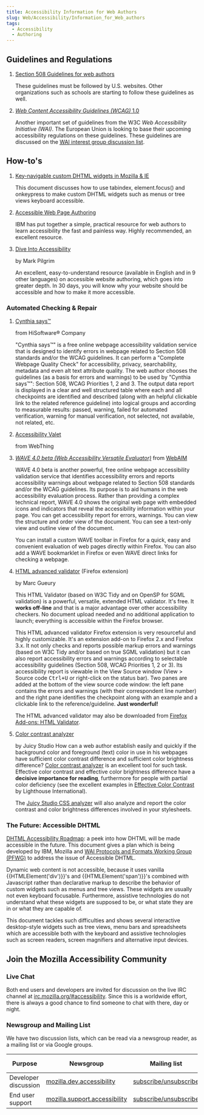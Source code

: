 ```yaml
---
title: Accessibility Information for Web Authors
slug: Web/Accessibility/Information_for_Web_authors
tags:
  - Accessibility
  - Authoring
---
```

## Guidelines and Regulations

1. [Section 508 Guidelines for web authors](https://www.section508.gov/index.cfm?FuseAction=Content&#x26;ID=12#Web)

    These guidelines must be followed by U.S. websites. Other organizations such as schools are starting to follow these guidelines as well.

2. [<dfn>Web Content Accessibility Guidelines (WCAG)</dfn> 1.0](https://www.w3.org/TR/WAI-WEBCONTENT/)

    Another important set of guidelines from the W3C _Web Accessibility Initiative (WAI)_. The European Union is looking to base their upcoming accessibility regulations on these guidelines. These guidelines are discussed on the [<abbr title="Web Accessibility Initiative">WAI</abbr> interest group discussion list](https://www.w3.org/WAI/IG/).

## How-to's

1. [Key-navigable custom DHTML widgets in Mozilla & IE](https://web.archive.org/web/20081001203400/https://developer.mozilla.org/En/Key-navigable_custom_DHTML_widgets)

    This document discusses how to use tabindex, element.focus() and onkeypress to make custom DHTML widgets such as menus or tree views keyboard accessible.

2. [Accessible Web Page Authoring](https://www.ibm.com/able/guidelines/web/accessweb.html)

    IBM has put together a simple, practical resource for web authors to learn accessibility the fast and painless way. Highly recommended, an excellent resource.

3. [Dive Into Accessibility](http://diveintoaccessibility.org/)

    by Mark Pilgrim

    An excellent, easy-to-understand resource (available in English and in 9 other languages) on accessible website authoring, which goes into greater depth. In 30 days, you will know why your website should be accessible and how to make it more accessible.

### Automated Checking & Repair

1. [Cynthia says™](https://www.contentquality.com/)

    from HiSoftware® Company

    "Cynthia says™" is a free online webpage accessibility validation service that is designed to identify errors in webpage related to Section 508 standards and/or the WCAG guidelines. It can perform a "Complete Webpage Quality Check" for accessibility, privacy, searchability, metadata and even alt text attribute quality. The web author chooses the guidelines (as a basis for errors and warnings) to be used by "Cynthia says™": Section 508, WCAG Priorities 1, 2 and 3. The output data report is displayed in a clear and well structured table where each and all checkpoints are identified and described (along with an helpful clickable link to the related reference guideline) into logical groups and according to measurable results: passed, warning, failed for automated verification, warning for manual verification, not selected, not available, not related, etc.

2. [Accessibility Valet](http://valet.webthing.com/access/url.html)

    from WebThing

3. [<dfn>WAVE 4.0 beta (Web Accessibility Versatile Evaluator)</dfn>](https://wave.webaim.org/) from  [WebAIM](https://www.webaim.org/)

    WAVE 4.0 beta is another powerful, free online webpage accessibility validation service that identifies accessibility errors and reports accessibility warnings about webpage related to Section 508 standards and/or the WCAG guidelines. Its purpose is to aid humans in the web accessibility evaluation process. Rather than providing a complex technical report, WAVE 4.0 shows the original web page with embedded icons and indicators that reveal the accessibility information within your page. You can get accessibility report for errors, warnings. You can view the structure and order view of the document. You can see a text-only view and outline view of the document.

    You can install a custom WAVE toolbar in Firefox for a quick, easy and convenient evaluation of web pages directly within Firefox. You can also add a WAVE bookmarklet in Firefox or even WAVE direct links for checking a webpage.

4. [HTML advanced validator](http://users.skynet.be/mgueury/mozilla/index.html) (Firefox extension)</a>

    by Marc Gueury

    This HTML Validator (based on W3C Tidy and on OpenSP for SGML validation) is a powerful, versatile, extended HTML validator. It's free. It **works off-line** and that is a major advantage over other accessibility checkers. No document upload needed and no additional application to launch; everything is accessible within the Firefox browser.

    This HTML advanced validator Firefox extension is very resourceful and highly customizable. It's an extension add-on to Firefox 2.x and Firefox 3.x. It not only checks and reports possible markup errors and warnings (based on W3C Tidy and/or based on true SGML validation) but it can also report accessibility errors and warnings according to selectable accessibility guidelines (Section 508, WCAG Priorities 1, 2 or 3). Its accessibility report is viewable in the View Source window (View > Source code <kbd>Ctrl+U</kbd> or right-click on the status bar). Two panes are added at the bottom of the view source code window: the left pane contains the errors and warnings (with their correspondent line number) and the right pane identifies the checkpoint along with an example and a clickable link to the reference/guideline. **Just wonderful!**

    The HTML advanced validator may also be downloaded from [Firefox Add-ons: HTML Validator](https://addons.mozilla.org/firefox/addon/249).

5. [Color contrast analyzer](https://juicystudio.com/services/colourcontrast.php#contrast)

    by Juicy Studio
    How can a web author establish easily and quickly if the background color and foreground (text) color in use in his webpages have sufficient color contrast difference and sufficient color brightness difference? [Color contrast analyzer](https://juicystudio.com/services/colourcontrast.php#contrast) is an excellent tool for such task. Effective color contrast and effective color brightness difference have a **decisive importance for reading**, furthermore for people with partial color deficiency (see the excellent examples in [Effective Color Contrast](http://www.lighthouse.org/accessibility/effective-color-contrast/) by Lighthouse International).

    The [Juicy Studio CSS analyzer](https://juicystudio.com/services/csstest.php) will also analyze and report the color contrast and color brightness differences involved in your stylesheets.

### The Future: Accessible DHTML

[DHTML Accessibility Roadmap](/en-US/docs/Web/Accessibility/ARIA): a peek into how DHTML will be made accessible in the future. This document gives a plan which is being developed by IBM, Mozilla and [WAI Protocols and Formats Working Group (PFWG)](https://www.w3.org/WAI/PF/) to address the issue of Accessible DHTML.

Dynamic web content is not accessible, because it uses vanilla {{HTMLElement('div')}}'s and {{HTMLElement('span')}}'s combined with Javascript rather than declarative markup to describe the behavior of custom widgets such as menus and tree views. These widgets are usually not even keyboard focusable. Furthermore, assistive technologies do not understand what these widgets are supposed to be, or what state they are in or what they are capable of.

This document tackles such difficulties and shows several interactive desktop-style widgets such as tree views, menu bars and spreadsheets which are accessible both with the keyboard and assistive technologies such as screen readers, screen magnifiers and alternative input devices.

## Join the Mozilla Accessibility Community

### Live Chat

Both end users and developers are invited for discussion on the live IRC channel at [irc.mozilla.org/#accessibility](irc://moznet/%23accessibility). Since this is a worldwide effort, there is always a good chance to find someone to chat with there, day or night.

### Newsgroup and Mailing List

We have two discussion lists, which can be read via a newsgroup reader, as a mailing list or via Google groups.

| Purpose              | Newsgroup                                                                              | Mailing list                                                                      | Google group                                                                  |
| -------------------- | -------------------------------------------------------------------------------------- | --------------------------------------------------------------------------------- | ----------------------------------------------------------------------------- |
| Developer discussion | [mozilla.dev.accessibility](news://news.mozilla.org/mozilla.dev.accessibility)         | [subscribe/unsubscribe](https://lists.mozilla.org/listinfo/dev-accessibility)     | [Google group](https://groups.google.com/group/mozilla.dev.accessibility)     |
| End user support     | [mozilla.support.accessibility](news://news.mozilla.org/mozilla.support.accessibility) | [subscribe/unsubscribe](https://lists.mozilla.org/listinfo/support-accessibility) | [Google group](https://groups.google.com/group/mozilla.support.accessibility) |
